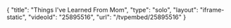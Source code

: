 {
    "title": "Things I've Learned From Mom",
    "type": "solo",
    "layout": "iframe-static",
    "videoId": "25895516",
    "url": "\/tvpembed\/25895516"
}